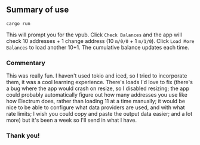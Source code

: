 ## Summary of use
`cargo run`

This will prompt you for the vpub. Click `Check Balances` and the app will check 10 addresses + 1 change address (10 `m/0/0` + 1 `m/1/0`). Click `Load More Balances` to load another 10+1. The cumulative balance updates each time.

### Commentary
This was really fun. I haven't used tokio and iced, so I tried to incorporate them, it was a cool learning experience. There's loads I'd love to fix (there's a bug where the app would crash on resize, so I disabled resizing; the app could probably automatically figure out how many addresses you use like how Electrum does, rather than loading 11 at a time manually; it would be nice to be able to configure what data providers are used, and with what rate limits; I wish you could copy and paste the output data easier; and a lot more) but it's been a week so I'll send in what I have.

### Thank you!